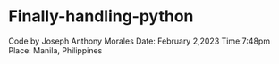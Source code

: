 # Finally-handling-python
Code by Joseph Anthony Morales
Date: February 2,2023
Time:7:48pm
Place: Manila, Philippines
